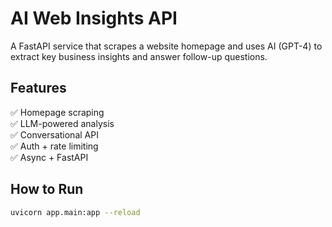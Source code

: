 # AI Web Insights API

A FastAPI service that scrapes a website homepage and uses AI (GPT-4) to extract key business insights and answer follow-up questions.

## Features
✅ Homepage scraping  
✅ LLM-powered analysis  
✅ Conversational API  
✅ Auth + rate limiting  
✅ Async + FastAPI  

## How to Run
```bash
uvicorn app.main:app --reload
